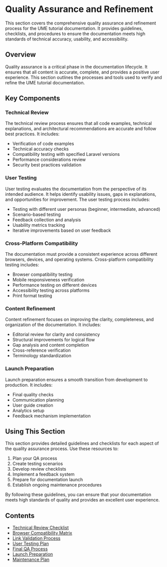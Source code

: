 # Quality Assurance and Refinement

This section covers the comprehensive quality assurance and refinement process for the UME tutorial documentation. It provides guidelines, checklists, and procedures to ensure the documentation meets high standards of technical accuracy, usability, and accessibility.

## Overview

Quality assurance is a critical phase in the documentation lifecycle. It ensures that all content is accurate, complete, and provides a positive user experience. This section outlines the processes and tools used to verify and refine the UME tutorial documentation.

## Key Components

### Technical Review

The technical review process ensures that all code examples, technical explanations, and architectural recommendations are accurate and follow best practices. It includes:

- Verification of code examples
- Technical accuracy checks
- Compatibility testing with specified Laravel versions
- Performance considerations review
- Security best practices validation

### User Testing

User testing evaluates the documentation from the perspective of its intended audience. It helps identify usability issues, gaps in explanations, and opportunities for improvement. The user testing process includes:

- Testing with different user personas (beginner, intermediate, advanced)
- Scenario-based testing
- Feedback collection and analysis
- Usability metrics tracking
- Iterative improvements based on user feedback

### Cross-Platform Compatibility

The documentation must provide a consistent experience across different browsers, devices, and operating systems. Cross-platform compatibility testing includes:

- Browser compatibility testing
- Mobile responsiveness verification
- Performance testing on different devices
- Accessibility testing across platforms
- Print format testing

### Content Refinement

Content refinement focuses on improving the clarity, completeness, and organization of the documentation. It includes:

- Editorial review for clarity and consistency
- Structural improvements for logical flow
- Gap analysis and content completion
- Cross-reference verification
- Terminology standardization

### Launch Preparation

Launch preparation ensures a smooth transition from development to production. It includes:

- Final quality checks
- Communication planning
- User guide creation
- Analytics setup
- Feedback mechanism implementation

## Using This Section

This section provides detailed guidelines and checklists for each aspect of the quality assurance process. Use these resources to:

1. Plan your QA process
2. Create testing scenarios
3. Develop review checklists
4. Implement a feedback system
5. Prepare for documentation launch
6. Establish ongoing maintenance procedures

By following these guidelines, you can ensure that your documentation meets high standards of quality and provides an excellent user experience.

## Contents

- [Technical Review Checklist](./400-technical-review-checklist.md)
- [Browser Compatibility Matrix](./410-browser-compatibility-matrix.md)
- [Link Validation Process](./420-link-validation-process.md)
- [User Testing Plan](./430-user-testing-plan.md)
- [Final QA Process](./440-final-qa-process.md)
- [Launch Preparation](./450-launch-preparation.md)
- [Maintenance Plan](./460-maintenance-plan.md)
